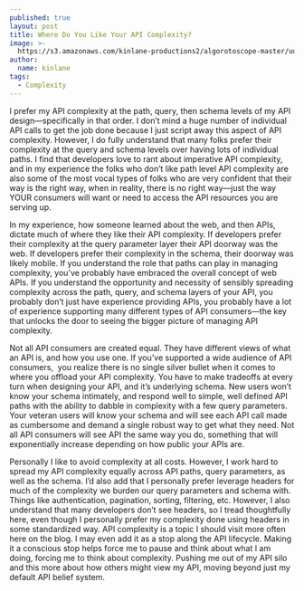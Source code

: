 ```yaml
---
published: true
layout: post
title: Where Do You Like Your API Complexity?
image: >-
  https://s3.amazonaws.com/kinlane-productions2/algorotoscope-master/udnie-DSC_0109.jpg
author:
  name: kinlane
tags:
  - Complexity
---
```

I prefer my API complexity at the path, query, then schema levels of my API design—specifically in that order. I don’t mind a huge number of individual API calls to get the job done because I just script away this aspect of API complexity. However, I do fully understand that many folks prefer their complexity at the query and schema levels over having lots of individual paths. I find that developers love to rant about imperative API complexity, and in my experience the folks who don’t like path level API complexity are also some of the most vocal types of folks who are very confident that their way is the right way, when in reality, there is no right way—just the way YOUR consumers will want or need to access the API resources you are serving up.  
  
In my experience, how someone learned about the web, and then APIs, dictate much of where they like their API complexity. If developers prefer their complexity at the query parameter layer their API doorway was the web. If developers prefer their complexity in the schema, their doorway was likely mobile. If you understand the role that paths can play in managing complexity, you’ve probably have embraced the overall concept of web APIs. If you understand the opportunity and necessity of sensibly spreading complexity across the path, query, and schema layers of your API, you probably don’t just have experience providing APIs, you probably have a lot of experience supporting many different types of API consumers—the key that unlocks the door to seeing the bigger picture of managing API complexity.  
  
Not all API consumers are created equal. They have different views of what an API is, and how you use one. If you’ve supported a wide audience of API consumers,  you realize there is no single silver bullet when it comes to where you offload your API complexity. You have to make tradeoffs at every turn when designing your API, and it’s underlying schema. New users won’t know your schema intimately, and respond well to simple, well defined API paths with the ability to dabble in complexity with a few query parameters. Your veteran users will know your schema and will see each API call made as cumbersome and demand a single robust way to get what they need. Not all API consumers will see API the same way you do, something that will exponentially increase depending on how public your APIs are.  
  
Personally I like to avoid complexity at all costs. However, I work hard to spread my API complexity equally across API paths, query parameters, as well as the schema. I’d also add that I personally prefer leverage headers for much of the complexity we burden our query parameters and schema with. Things like authentication, pagination, sorting, filtering, etc. However, I also understand that many developers don’t see headers, so I tread thoughtfully here, even though I personally prefer my complexity done using headers in some standardized way. API complexity is a topic I should visit more often here on the blog. I may even add it as a stop along the API lifecycle. Making it a conscious stop helps force me to pause and think about what I am doing, forcing me to think about complexity. Pushing me out of my API silo and this more about how others might view my API, moving beyond just my default API belief system.